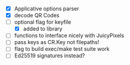 - [x] Applicative options parser
- [x] decode QR Codes
- [ ] optional flag for keyfile
    - [x] added to library
- [ ] functions to interface nicely with JuicyPixels
- [ ] pass keys as CR.Key not filepaths!
- [ ] flag to build exec/make test suite work
- [ ] Ed25519 signatures instead?
